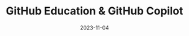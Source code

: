 ---
title: "GitHub Education & GitHub Copilot"
collection: talks
type: "Talk"
permalink: /talks/2012-03-01-talk-1
venue: "UPC Campus Villa, Aula Magna"
date: 2023-11-04
location: "Lima, PE"
---